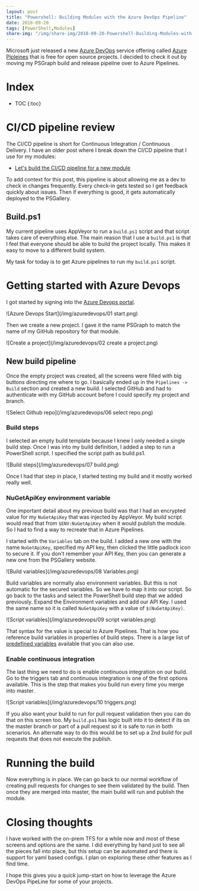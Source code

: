 ```yaml
---
layout: post
title: "Powershell: Building Modules with the Azure DevOps Pipeline"
date: 2018-09-20
tags: [PowerShell,Modules]
share-img: "/img/share-img/2018-09-20-Powershell-Building-Modules-with-the-Azure-DevOps-Pipeline.png"
---
```

Microsoft just released a new [Azure DevOps](https://azure.microsoft.com/en-us/services/devops/?nav=min) service offering called [Azure Pipleines](https://azure.microsoft.com/en-us/services/devops/pipelines) that is free for open source projects. I decided to check it out by moving my PSGraph build and release pipeline over to Azure Pipelines.
<!--more-->

# Index

* TOC
{:toc}

# CI/CD pipeline review

The CI/CD pipeline is short for Continuous Integration / Continuous Delivery. I have an older post where I break down the CI/CD pipeline that I use for my modules:

* [Let's build the CI/CD pipeline for a new module](/2017-01-21-powershell-module-continious-delivery-pipeline/?utm_source=blog&utm_medium=blog&utm_content=azurepipelines)

To add context for this post, this pipeline is about allowing me as a dev to check in changes frequently. Every check-in gets tested so I get feedback quickly about issues. Then if everything is good, it gets automatically deployed to the PSGallery.

## Build.ps1

My current pipeline uses AppVeyor to run a `build.ps1` script and that script takes care of everything else. The main reason that I use a `build.ps1` is that I feel that everyone should be able to build the project locally. This makes it easy to move to a different build system.

My task for today is to get Azure pipelines to run my `build.ps1` script.

# Getting started with Azure Devops

I got started by signing into the [Azure Devops portal](https://azure.microsoft.com/en-us/services/devops/?nav=min).

![Azure Devops Start](/img/azuredevops/01 start.png)

 Then we create a new project. I gave it the name PSGraph to match the name of my GitHub repository for that module.

![Create a project](/img/azuredevops/02 create a project.png)

## New build pipeline

Once the empty project was created, all the screens were filled with big buttons directing me where to go. I basically ended up in the `Pipelines -> Build` section and created a new build. I selected GitHub and had to authenticate with my GitHub account before I could specify my project and branch.

![Select Github repo](/img/azuredevops/06 select repo.png)

### Build steps

I selected an empty build template because I knew I only needed a single build step. Once I was into my build definition, I added a step to run a PowerShell script. I specified the script path as build.ps1.

![Build steps](/img/azuredevops/07 build.png)

Once I had that step in place, I started testing my build and it mostly worked really well.

### NuGetApiKey environment variable

One important detail about my previous build was that I had an encrypted value for my `NuGetApiKey` that was injected by AppVeyor. My build script would read that from `$ENV:NuGetApiKey` when it would publish the module. So I had to find a way to recreate that in Azure Pipelines.

I started with the `Variables` tab on the build. I added a new one with the name `NuGetApiKey`, specified my API key, then clicked the little padlock icon to secure it. If you don't remember your API Key, then you can generate a new one from the PSGallery website.

![Build variables](/img/azuredevops/08 Variables.png)

Build variables are normally also environment variables. But this is not automatic for the secured variables. So we have to map it into our script. So go back to the tasks and select the PowerShell build step that we added previously. Expand the Environment variables and add our API Key. I used the same name so it is called `NuGetApiKey` with a value of `$(NuGetApiKey)`.

![Script variables](/img/azuredevops/09 script variables.png)

That syntax for the value is special to Azure Pipelines. That is how you reference build variables in properties of build steps. There is a large list of [predefined variables](https://docs.microsoft.com/en-us/azure/devops/pipelines/build/variables?view=vsts) available that you can also use.

### Enable continuous integration

The last thing we need to do is enable continuous integration on our build. Go to the triggers tab and continuous integration is one of the first options available. This is the step that makes you build run every time you merge into master.

![Script variables](/img/azuredevops/10 triggers.png)

If you also want your build to run for pull request validation then you can do that on this screen too. My `build.ps1` has logic built into it to detect if its on the master branch or part of a pull request so it is safe to run in both scenarios. An alternate way to do this would be to set up a 2nd build for pull requests that does not execute the publish.

# Running the build

Now everything is in place. We can go back to our normal workflow of creating pull requests for changes to see them validated by the build. Then once they are merged into master, the main build will run and publish the module.

# Closing thoughts

I have worked with the on-prem TFS for a while now and most of these screens and options are the same. I did everything by hand just to see all the pieces fall into place, but this setup can be automated and there is support for yaml based configs. I plan on exploring these other features as I find time.

I hope this gives you a quick jump-start on how to leverage the Azure DevOps PipeLine for some of your projects.